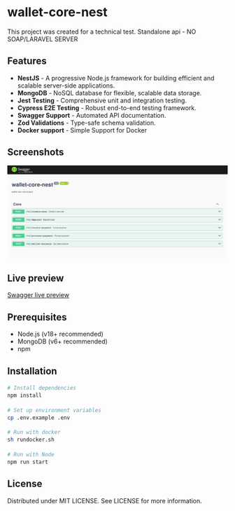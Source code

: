 # wallet-core-nest

This project was created for a technical test.
Standalone api - NO SOAP/LARAVEL SERVER

## Features

- **NestJS** - A progressive Node.js framework for building efficient and scalable server-side applications.
- **MongoDB** - NoSQL database for flexible, scalable data storage.
- **Jest Testing** - Comprehensive unit and integration testing.
- **Cypress E2E Testing** - Robust end-to-end testing framework.
- **Swagger Support** - Automated API documentation.
- **Zod Validations** - Type-safe schema validation.
- **Docker support** - Simple Support for Docker

## Screenshots

![](docs/swagger.png "Swagger")

## Live preview

[Swagger live preview](https://wallet-standalone-api.asciicrawler.com/api)

## Prerequisites

- Node.js (v18+ recommended)
- MongoDB (v6+ recommended)
- npm

## Installation

```bash
# Install dependencies
npm install

# Set up environment variables
cp .env.example .env

# Run with docker
sh rundocker.sh

# Run with Node
npm run start
```

## License
Distributed under MIT LICENSE. See LICENSE for more information.